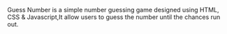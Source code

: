 Guess Number is a simple number guessing game designed using HTML, CSS & Javascript,It allow users to guess the number until the chances run out.
